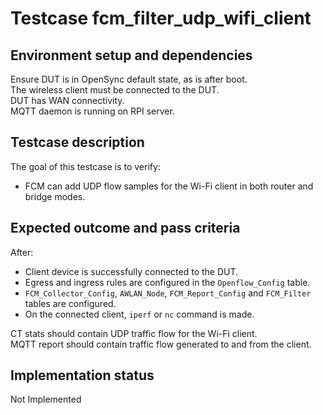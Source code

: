 # Testcase fcm_filter_udp_wifi_client

## Environment setup and dependencies

Ensure DUT is in OpenSync default state, as is after boot.\
The wireless client must be connected to the DUT.\
DUT has
WAN connectivity.\
MQTT daemon is running on RPI server.

## Testcase description

The goal of this testcase is to verify:

- FCM can add UDP flow samples for the Wi-Fi client in both router and bridge modes.

## Expected outcome and pass criteria

After:

- Client device is successfully connected to the DUT.
- Egress and ingress rules are configured in the `Openflow_Config` table.
- `FCM_Collector_Config`, `AWLAN_Node`, `FCM_Report_Config` and `FCM_Filter` tables are configured.
- On the connected client, `iperf` or `nc` command is made.

CT stats should contain UDP traffic flow for the Wi-Fi client.\
MQTT report should contain traffic flow generated to and
from the client.

## Implementation status

Not Implemented
